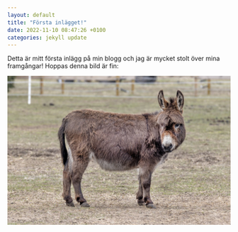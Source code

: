 ```yaml
---
layout: default
title: "Första inlägget!"
date: 2022-11-10 08:47:26 +0100
categories: jekyll update
---
```

Detta är mitt första inlägg på min blogg och jag är mycket stolt över mina framgångar!
Hoppas denna bild är fin:

![](/images/donkey.jpg)
